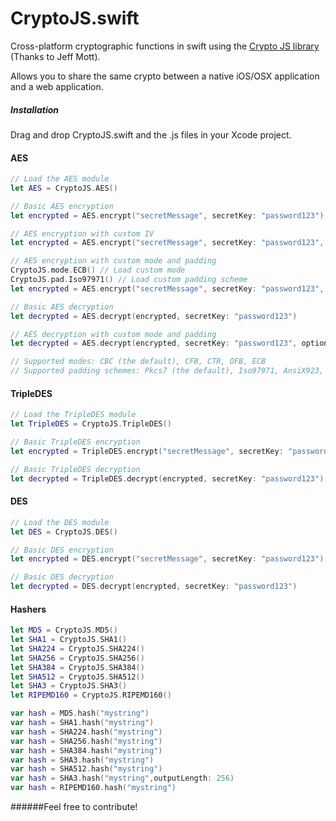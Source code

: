 # CryptoJS.swift
Cross-platform cryptographic functions in swift using the [Crypto JS library](https://code.google.com/p/crypto-js/) (Thanks to Jeff Mott).

Allows you to share the same crypto between a native iOS/OSX application and a web application.

##### Installation

Drag and drop CryptoJS.swift and the .js files in your Xcode project.

#### AES

```swift
// Load the AES module
let AES = CryptoJS.AES()

// Basic AES encryption
let encrypted = AES.encrypt("secretMessage", secretKey: "password123")

// AES encryption with custom IV
let encrypted = AES.encrypt("secretMessage", secretKey: "password123", options:["iv":123])

// AES encryption with custom mode and padding
CryptoJS.mode.ECB() // Load custom mode
CryptoJS.pad.Iso97971() // Load custom padding scheme
let encrypted = AES.encrypt("secretMessage", secretKey: "password123", options:[ "mode": CryptoJS.mode().ECB, "padding": CryptoJS.pad().Iso97971 ])

// Basic AES decryption
let decrypted = AES.decrypt(encrypted, secretKey: "password123")

// AES decryption with custom mode and padding
let decrypted = AES.decrypt(encrypted, secretKey: "password123", options:[ "mode": CryptoJS.mode().ECB, "padding": CryptoJS.pad().Iso97971 ])

// Supported modes: CBC (the default), CFB, CTR, OFB, ECB
// Supported padding schemes: Pkcs7 (the default), Iso97971, AnsiX923, Iso10126, ZeroPadding, NoPadding
```

#### TripleDES

```swift
// Load the TripleDES module
let TripleDES = CryptoJS.TripleDES()

// Basic TripleDES encryption
let encrypted = TripleDES.encrypt("secretMessage", secretKey: "password123")

// Basic TripleDES decryption
let decrypted = TripleDES.decrypt(encrypted, secretKey: "password123")
```

#### DES

```swift
// Load the DES module
let DES = CryptoJS.DES()

// Basic DES encryption
let encrypted = DES.encrypt("secretMessage", secretKey: "password123")

// Basic DES decryption
let decrypted = DES.decrypt(encrypted, secretKey: "password123")
```

#### Hashers

```swift
let MD5 = CryptoJS.MD5()
let SHA1 = CryptoJS.SHA1()
let SHA224 = CryptoJS.SHA224()
let SHA256 = CryptoJS.SHA256()
let SHA384 = CryptoJS.SHA384()
let SHA512 = CryptoJS.SHA512()
let SHA3 = CryptoJS.SHA3()
let RIPEMD160 = CryptoJS.RIPEMD160()

var hash = MD5.hash("mystring")
var hash = SHA1.hash("mystring")
var hash = SHA224.hash("mystring")
var hash = SHA256.hash("mystring")
var hash = SHA384.hash("mystring")
var hash = SHA3.hash("mystring")
var hash = SHA512.hash("mystring")
var hash = SHA3.hash("mystring",outputLength: 256)
var hash = RIPEMD160.hash("mystring")
```

######Feel free to contribute!
